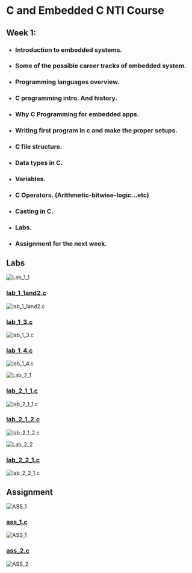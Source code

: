 # C and Embedded C NTI Course 

## Week 1:
- ###  Introduction to embedded systems.
- ###  Some of the possible career tracks of embedded system.
- ###  Programming languages overview.
- ###  C programming intro. And history.
- ###  Why C Programming for embedded apps.
- ###  Writing first program in c and make the proper setups.
- ###  C file structure.
- ###  Data types in C.
- ###  Variables.
- ###  C Operators. (Arithmetic-bitwise-logic...etc)
- ###  Casting in C.
- ###  Labs.
- ###  Assignment for the next week.


## Labs
![Lab_1_1](./Week_1_Labs_ASS/Lab_1_1.jpg)

### [lab_1_1and2.c](./lab_1_1and2.c)
![lab_1_1and2.c](./lab_1_1and2.jpg)

### [lab_1_3.c](./lab_1_3.c)
![lab_1_3.c](./lab_1_3.jpg)

### [lab_1_4.c](./lab_1_4.c)
![lab_1_4.c](./lab_1_4.jpg)

![Lab_2_1](./Week_1_Labs_ASS/Lab_2_1.jpg)

### [lab_2_1_1.c](./lab_2_1_1.c)
![lab_2_1_1.c](./lab_2_1_1.jpg)

### [lab_2_1_2.c](./lab_2_1_2.c)
![lab_2_1_2.c](./lab_2_1_2.jpg)

![Lab_2_2](./Week_1_Labs_ASS/Lab_2_2.jpg)

### [lab_2_2_1.c](./lab_2_2_1.c)
![lab_2_2_1.c](./lab_2_2_1.jpg)


## Assignment


![ASS_1](./Week_1_Labs_ASS/ASS_1.jpg)

### [ass_1.c](./ASS_1_1.c)
![ASS_1](./ASS_1_1.jpg)

### [ass_2.c](./ASS_1_2.c)
![ASS_2](./ASS_1_2.jpg)